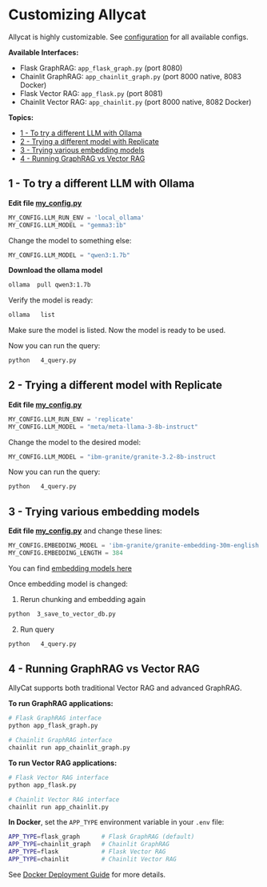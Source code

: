 # Customizing Allycat

Allycat is highly customizable. See [configuration](configuration.md) for all available configs.

**Available Interfaces:**
- Flask GraphRAG: `app_flask_graph.py` (port 8080)
- Chainlit GraphRAG: `app_chainlit_graph.py` (port 8000 native, 8083 Docker)
- Flask Vector RAG: `app_flask.py` (port 8081)
- Chainlit Vector RAG: `app_chainlit.py` (port 8000 native, 8082 Docker)

**Topics:**
- [1 - To try a different LLM with Ollama](#1---to-try-a-different-llm-with-ollama)
- [2 - Trying a different model with Replicate](#2---trying-a-different-model-with-replicate)
- [3 - Trying various embedding models](#3---trying-various-embedding-models)
- [4 - Running GraphRAG vs Vector RAG](#4---running-graphrag-vs-vector-rag)


## 1 - To try a different LLM with Ollama

**Edit file [my_config.py](../my_config.py)**

```python
MY_CONFIG.LLM_RUN_ENV = 'local_ollama'
MY_CONFIG.LLM_MODEL = "gemma3:1b" 
``` 

Change the model to something else:

```python
MY_CONFIG.LLM_MODEL = "qwen3:1.7b"
```

**Download the ollama model**

```bash
ollama  pull qwen3:1.7b
```

Verify the model is ready:

```bash
ollama   list
```

Make sure the model is listed.  Now the model is ready to be used.

Now you can run the query:

```bash
python   4_query.py
```

## 2 - Trying a different model with Replicate

**Edit file [my_config.py](../my_config.py)**

```python
MY_CONFIG.LLM_RUN_ENV = 'replicate'
MY_CONFIG.LLM_MODEL = "meta/meta-llama-3-8b-instruct"
```

Change the model to the desired model:

```python
MY_CONFIG.LLM_MODEL = "ibm-granite/granite-3.2-8b-instruct
```

Now you can run the query:

```bash
python   4_query.py
```

## 3 - Trying various embedding models

**Edit file [my_config.py](../my_config.py)** and change these lines:

```python
MY_CONFIG.EMBEDDING_MODEL = 'ibm-granite/granite-embedding-30m-english'
MY_CONFIG.EMBEDDING_LENGTH = 384
```

You can find [embedding models here](https://huggingface.co/spaces/mteb/leaderboard)

Once embedding model is changed:

1) Rerun chunking and embedding again

```bash
python  3_save_to_vector_db.py
```

2) Run query

```bash
python   4_query.py
```

## 4 - Running GraphRAG vs Vector RAG

AllyCat supports both traditional Vector RAG and advanced GraphRAG.

**To run GraphRAG applications:**

```bash
# Flask GraphRAG interface
python app_flask_graph.py

# Chainlit GraphRAG interface
chainlit run app_chainlit_graph.py
```

**To run Vector RAG applications:**

```bash
# Flask Vector RAG interface
python app_flask.py

# Chainlit Vector RAG interface  
chainlit run app_chainlit.py
```

**In Docker**, set the `APP_TYPE` environment variable in your `.env` file:

```bash
APP_TYPE=flask_graph      # Flask GraphRAG (default)
APP_TYPE=chainlit_graph   # Chainlit GraphRAG
APP_TYPE=flask            # Flask Vector RAG
APP_TYPE=chainlit         # Chainlit Vector RAG
```

See [Docker Deployment Guide](docker-deployment-guide.md) for more details.


